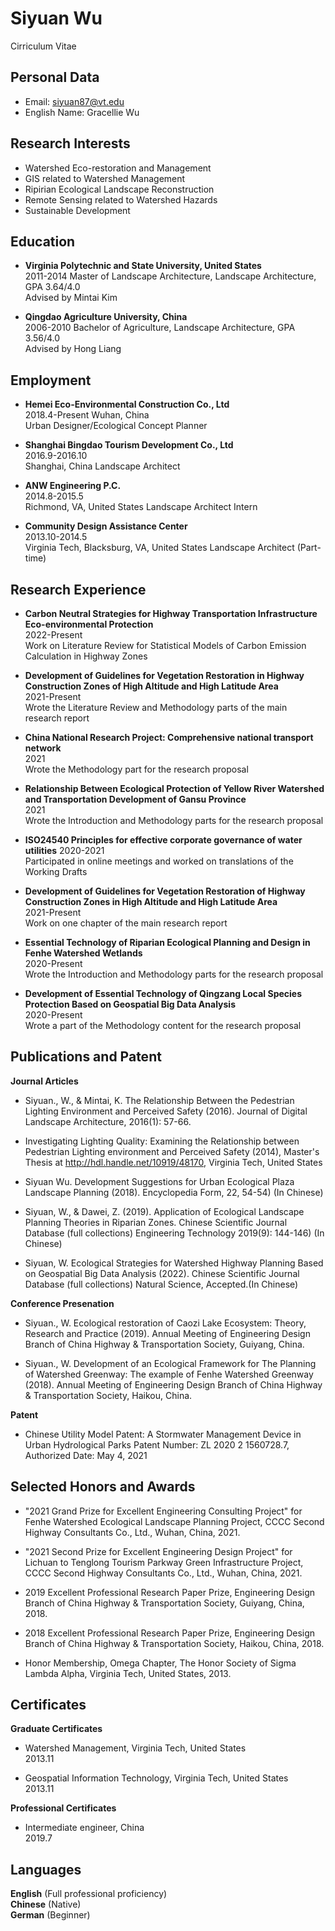 # Siyuan Wu
 Cirriculum Vitae



## Personal Data
- Email: siyuan87@vt.edu
- English Name: Gracellie Wu

## Research Interests
- Watershed Eco-restoration and Management
- GIS related to Watershed Management
- Ripirian Ecological Landscape Reconstruction 
- Remote Sensing related to Watershed Hazards
- Sustainable Development

## Education
- **Virginia Polytechnic and State University, United States**                                                                   
2011-2014
  Master of Landscape Architecture, Landscape Architecture, GPA 3.64/4.0  
Advised by Mintai Kim
  
- **Qingdao Agriculture University, China**                                                                                                    
2006-2010
  Bachelor of Agriculture, Landscape Architecture, GPA 3.56/4.0  
Advised by Hong Liang

## Employment
- **Hemei Eco-Environmental Construction Co., Ltd**                                                                        
2018.4-Present
  Wuhan, China                                          
  Urban Designer/Ecological Concept Planner

- **Shanghai Bingdao Tourism Development Co., Ltd**                                                                   
2016.9-2016.10  
  Shanghai, China
  Landscape Architect

- **ANW Engineering P.C.**                                                                                                                          
2014.8-2015.5  
  Richmond, VA, United States
  Landscape Architect Intern

- **Community Design Assistance Center**                                                                                            
2013.10-2014.5  
  Virginia Tech, Blacksburg, VA, United States
  Landscape Architect (Part-time)

## Research Experience
- **Carbon Neutral Strategies for Highway Transportation Infrastructure Eco-environmental Protection**                                                                          
2022-Present                                          
Work on Literature Review for Statistical Models of Carbon Emission Calculation in Highway Zones

- **Development of Guidelines for Vegetation Restoration in Highway Construction Zones of High Altitude and High Latitude Area**  
2021-Present  
Wrote the Literature Review and Methodology parts of the main research report

- **China National Research Project: Comprehensive national transport network**  
2021  
Wrote the Methodology part for the research proposal

- **Relationship Between Ecological Protection of Yellow River Watershed and Transportation Development of Gansu Province**  
2021  
  Wrote the Introduction and Methodology parts for the research proposal

- **ISO24540 Principles for effective corporate governance of water utilities**
2020-2021  
  Participated in online meetings and  worked on translations of the Working Drafts

- **Development of Guidelines for Vegetation Restoration of Highway Construction Zones in High Altitude and High Latitude Area**  
2021-Present  
  Work on one chapter of the main research report

- **Essential Technology of Riparian Ecological Planning and Design in Fenhe Watershed Wetlands**  
2020-Present  
  Wrote the Introduction and Methodology parts for the research proposal

- **Development of Essential Technology of Qingzang Local Species Protection Based on Geospatial Big Data Analysis**  
2020-Present  
  Wrote a part of the Methodology content for the research proposal

## Publications and Patent
**Journal Articles**

- Siyuan., W., & Mintai, K. The Relationship Between the Pedestrian Lighting Environment and Perceived Safety (2016). Journal of Digital Landscape Architecture, 2016(1): 57-66. 

- Investigating Lighting Quality: Examining the Relationship between Pedestrian Lighting environment and Perceived Safety (2014), Master's Thesis at http://hdl.handle.net/10919/48170, Virginia Tech, United States

- Siyuan Wu. Development Suggestions for Urban Ecological Plaza Landscape Planning (2018). Encyclopedia Form, 22, 54-54) (In Chinese)

- Siyuan, W., & Dawei, Z. (2019). Application of Ecological Landscape Planning Theories in Riparian Zones. Chinese Scientific Journal Database (full collections) Engineering Technology 2019(9): 144-146) (In Chinese)

- Siyuan, W. Ecological Strategies for Watershed Highway Planning Based on Geospatial Big Data Analysis (2022). Chinese Scientific Journal Database (full collections) Natural Science, Accepted.(In Chinese)

**Conference Presenation**

- Siyuan., W. Ecological restoration of Caozi Lake Ecosystem: Theory, Research and Practice (2019). Annual Meeting of Engineering Design Branch of China Highway & Transportation Society, Guiyang, China.

- Siyuan., W. Development of an Ecological Framework for The Planning of Watershed Greenway: The example of Fenhe Watershed Greenway (2018). Annual Meeting of Engineering Design Branch of China Highway & Transportation Society, Haikou, China.

**Patent**

- Chinese Utility Model Patent: A Stormwater Management Device in Urban Hydrological Parks
Patent Number: ZL 2020 2 1560728.7, Authorized Date: May 4, 2021

## Selected Honors and Awards
- "2021 Grand Prize for Excellent Engineering Consulting Project" for Fenhe Watershed Ecological Landscape Planning Project, CCCC Second Highway Consultants Co., Ltd., Wuhan, China, 2021.

- "2021 Second Prize for Excellent Engineering Design Project"  for Lichuan to Tenglong Tourism Parkway Green Infrastructure Project, CCCC Second Highway Consultants Co., Ltd., Wuhan, China, 2021.

- 2019 Excellent Professional Research Paper Prize, Engineering Design Branch of China Highway & Transportation Society, Guiyang, China, 2018.

- 2018 Excellent Professional Research Paper Prize, Engineering Design Branch of China Highway & Transportation Society, Haikou, China, 2018.

- Honor Membership, Omega Chapter, The Honor Society of Sigma Lambda Alpha, Virginia Tech, United States, 2013.    

## Certificates
 **Graduate Certificates**
- Watershed Management, Virginia Tech, United States                                                                            
2013.11

- Geospatial Information Technology, Virginia Tech, United States                                                           
2013.11

**Professional Certificates**
- Intermediate engineer, China                                                                                                                      
2019.7

## Languages
**English** (Full professional proficiency)     
**Chinese** (Native)    
**German** (Beginner)













 


















